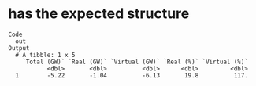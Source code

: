 # has the expected structure

    Code
      out
    Output
      # A tibble: 1 x 5
        `Total (GW)` `Real (GW)` `Virtual (GW)` `Real (%)` `Virtual (%)`
               <dbl>       <dbl>          <dbl>      <dbl>         <dbl>
      1        -5.22       -1.04          -6.13       19.8          117.

